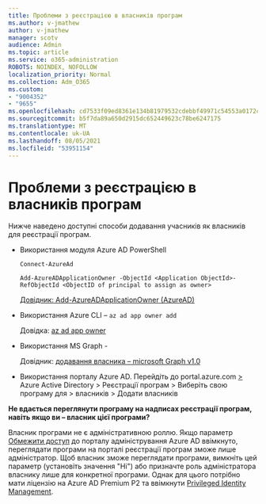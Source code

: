 ```yaml
---
title: Проблеми з реєстрацією в власників програм
ms.author: v-jmathew
author: v-jmathew
manager: scotv
audience: Admin
ms.topic: article
ms.service: o365-administration
ROBOTS: NOINDEX, NOFOLLOW
localization_priority: Normal
ms.collection: Adm_O365
ms.custom:
- "9004352"
- "9655"
ms.openlocfilehash: cd7533f09ed8361e134b81979532cdebbf49971c54553a0172c7527f30e319bb
ms.sourcegitcommit: b5f7da89a650d2915dc652449623c78be6247175
ms.translationtype: MT
ms.contentlocale: uk-UA
ms.lasthandoff: 08/05/2021
ms.locfileid: "53951154"
---
```

# <a name="app-registration-owner-issues"></a>Проблеми з реєстрацією в власників програм

Нижче наведено доступні способи додавання учасників як власників для реєстрації програм.

- Використання модуля Azure AD PowerShell

    `Connect-AzureAd`

    `Add-AzureADApplicationOwner -ObjectId <Application ObjectId>-RefObjectId <ObjectID of principal to assign as owner>`

    [Довідник: Add-AzureADApplicationOwner (AzureAD)](https://docs.microsoft.com/powershell/module/azuread/add-azureadapplicationowner)
- Використання Azure CLI – `az ad app owner add`

    Довідка: [az ad app owner](https://docs.microsoft.com/cli/azure/ad/app/owner)
- Використання MS Graph -

    Довідник: [додавання власника – microsoft Graph v1.0](https://docs.microsoft.com/graph/api/application-post-owners)
- Використання порталу Azure AD. Перейдіть до portal.azure.com [>](https://portal.azure.com/) Azure Active Directory > Реєстрації програм > Виберіть свою програму для > власників > Додати власників

**Не вдається переглянути програму на надписах реєстрації програм, навіть якщо ви – власник цієї програми?**

Власник програми не є адміністративною роллю. Якщо параметр [Обмежити доступ](https://docs.microsoft.com/azure/active-directory/fundamentals/users-default-permissions) до порталу адміністрування Azure AD ввімкнуто, переглядати програми на порталі реєстрації програм зможе лише адміністратор. Щоб власник зможе переглядати програми, вимкніть цей параметр (установіть значення "Ні") або призначте роль адміністратора власнику лише для конкретної програми. Однак для цього потрібно мати ліцензію на Azure AD Premium P2 та ввімкнути [Privileged Identity Management](https://docs.microsoft.com/azure/active-directory/privileged-identity-management/pim-configure).
